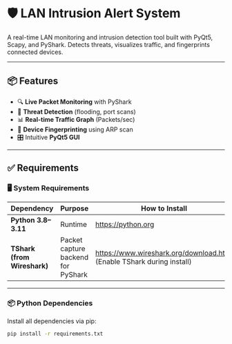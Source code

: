 # 🛡️ LAN Intrusion Alert System

A real-time LAN monitoring and intrusion detection tool built with PyQt5, Scapy, and PyShark. Detects threats, visualizes traffic, and fingerprints connected devices.

---

## 📦 Features

- 🔍 **Live Packet Monitoring** with PyShark
- 🚨 **Threat Detection** (flooding, port scans)
- 📊 **Real-time Traffic Graph** (Packets/sec)
- 🔎 **Device Fingerprinting** using ARP scan
- 🎛️ Intuitive **PyQt5 GUI**

---

## ✅ Requirements

### 🖥️ System Requirements

| Dependency | Purpose | How to Install |
|------------|---------|----------------|
| **Python 3.8–3.11** | Runtime | https://python.org |
| **TShark (from Wireshark)** | Packet capture backend for PyShark | https://www.wireshark.org/download.html (Enable TShark during install) |


---

### 📦 Python Dependencies

Install all dependencies via pip:

```bash
pip install -r requirements.txt
